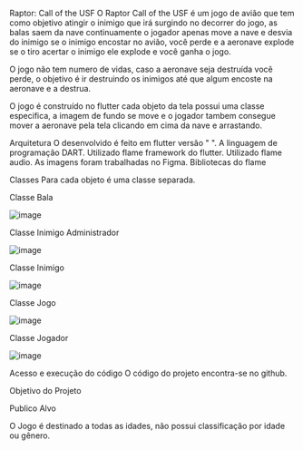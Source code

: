 Raptor: Call of the USF
O Raptor Call of the USF é um jogo de avião que tem como objetivo atingir o inimigo que irá surgindo no decorrer do jogo, as balas saem da nave continuamente o jogador apenas move a nave e desvia do inimigo se o inimigo encostar no avião, você perde e a aeronave explode se o tiro acertar o inimigo ele explode e você ganha o jogo.

O jogo não tem numero de vidas, caso a aeronave seja destruída você perde, o objetivo é ir destruindo os inimigos até que algum encoste na aeronave e a destrua.

O jogo é construído no flutter cada objeto da tela possui uma classe especifica, a imagem de fundo se move e o jogador tambem consegue mover a aeronave pela tela clicando em cima da nave e arrastando.

Arquitetura
O desenvolvido é feito em flutter versão " ".
A linguagem de programação DART.
Utilizado flame framework do flutter.
Utilizado flame audio.
As imagens foram trabalhadas no Figma.
Bibliotecas do flame

Classes
Para cada objeto é uma classe separada.

Classe Bala

![image](https://user-images.githubusercontent.com/61169043/202529161-ca9b5d35-29f8-4ffc-b5c5-0da5baa504a6.png)

Classe Inimigo Administrador

![image](https://user-images.githubusercontent.com/61169043/202529646-dbe168f7-9362-4f5f-9b1e-37e8f63d613e.png)

Classe Inimigo

![image](https://user-images.githubusercontent.com/61169043/202529851-a5be1ad0-4f89-4a10-81b3-b23d551944d5.png)

Classe Jogo

![image](https://user-images.githubusercontent.com/61169043/202530005-e29feb60-43f7-42a0-9d3e-5a1b72b01cac.png)


Classe Jogador

![image](https://user-images.githubusercontent.com/61169043/202530123-b3e996f8-059b-4a94-8b65-c51207872ef0.png)


Acesso e execução do código
O código do projeto encontra-se no github.

Objetivo do Projeto

Publico Alvo

O Jogo é destinado a todas as idades, não possui classificação por idade ou gênero.
